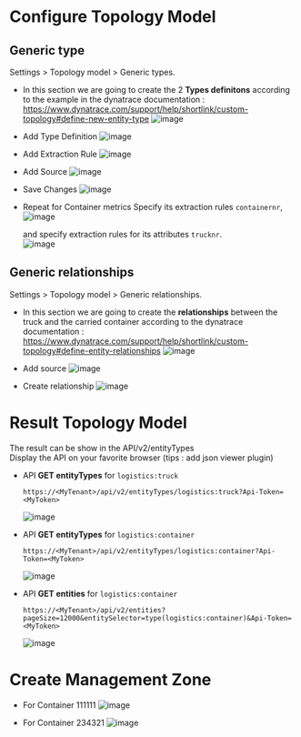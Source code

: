 # Configure Topology Model

## Generic type
Settings > Topology model > Generic types.
- In this section we are going to create the 2 **Types definitons** according to the example in the dynatrace documentation : https://www.dynatrace.com/support/help/shortlink/custom-topology#define-new-entity-type
![image](https://user-images.githubusercontent.com/40337213/120231658-1f1c7e80-c252-11eb-9599-a4f3efe1d06f.png)


- Add Type Definition
![image](https://user-images.githubusercontent.com/40337213/120230806-60ac2a00-c250-11eb-83e3-4ba2d822c477.png)

- Add Extraction Rule
![image](https://user-images.githubusercontent.com/40337213/120184444-4737bd80-c211-11eb-9ae2-3f1155e6cb35.png)

- Add Source
![image](https://user-images.githubusercontent.com/40337213/120184182-faec7d80-c210-11eb-80ac-d24b1235ee35.png)

- Save Changes
![image](https://user-images.githubusercontent.com/40337213/120230877-833e4300-c250-11eb-8bc3-b8d212a2a158.png)

- Repeat for Container metrics
  Specify its extraction rules `containernr`,  
![image](https://user-images.githubusercontent.com/40337213/120230192-1aa29680-c24f-11eb-87f0-edbfa8cf1633.png)
  
  and specify extraction rules for its attributes `trucknr`.  
![image](https://user-images.githubusercontent.com/40337213/120230235-2db56680-c24f-11eb-82c5-d01fb2b1d9f1.png)


## Generic relationships 
Settings > Topology model > Generic relationships.
- In this section we are going to create the **relationships** between the truck and the carried container according to the dynatrace documentation : https://www.dynatrace.com/support/help/shortlink/custom-topology#define-entity-relationships
![image](https://user-images.githubusercontent.com/40337213/120231485-c947d680-c251-11eb-9a88-2339217ba342.png)

- Add source
![image](https://user-images.githubusercontent.com/40337213/120231371-8ede3980-c251-11eb-8a14-6f8c9943e2cf.png)

- Create relationship 
![image](https://user-images.githubusercontent.com/40337213/120231423-addccb80-c251-11eb-907f-bb02b2c445fe.png)


# Result Topology Model
The result can be show in the API/v2/entityTypes  
Display the API on your favorite browser (tips : add json viewer plugin)

 - API **GET entityTypes** for `logistics:truck` 
  
       https://<MyTenant>/api/v2/entityTypes/logistics:truck?Api-Token=<MyToken>
    
    ![image](https://user-images.githubusercontent.com/40337213/120362467-661a7a80-c30b-11eb-9586-e17d8c07304d.png)

 - API **GET entityTypes** for `logistics:container`
       
       https://<MyTenant>/api/v2/entityTypes/logistics:container?Api-Token=<MyToken>
      
    ![image](https://user-images.githubusercontent.com/40337213/120362741-b42f7e00-c30b-11eb-9781-4fc32cc3b6c6.png)
    
 - API **GET entities** for `logistics:container`
 
       https://<MyTenant>/api/v2/entities?pageSize=12000&entitySelector=type(logistics:container)&Api-Token=<MyToken>

     ![image](https://user-images.githubusercontent.com/40337213/120364835-fd80cd00-c30d-11eb-8774-90d23add416b.png)

# Create Management Zone

 - For Container 111111
  ![image](https://user-images.githubusercontent.com/40337213/120365801-2eadcd00-c30f-11eb-91e6-0f6cdc6bdeb1.png)

 - For Container 234321
![image](https://user-images.githubusercontent.com/40337213/120365965-5b61e480-c30f-11eb-8dcd-26e18d1ebcb7.png)



